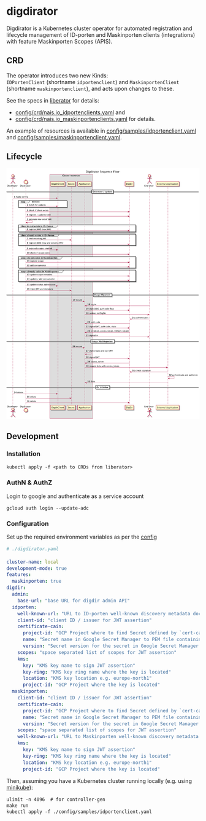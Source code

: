 # digdirator

Digdirator is a Kubernetes cluster operator for automated registration and lifecycle management of ID-porten and
Maskinporten clients (integrations) with feature Maskinporten Scopes (APIS).

## CRD

The operator introduces two new Kinds:  
`IDPortenClient` (shortname `idportenclient`) and `MaskinportenClient` (shortname `maskinportenclient`), and acts upon
changes to these.

See the specs in [liberator](https://github.com/nais/liberator) for details:

- [config/crd/nais.io_idportenclients.yaml](https://github.com/nais/liberator/blob/main/config/crd/bases/nais.io_idportenclients.yaml)
  and
- [config/crd/nais.io_maskinportenclients.yaml](https://github.com/nais/liberator/blob/main/config/crd/bases/nais.io_maskinportenclients.yaml)
  for details.

An example of resources is available in [config/samples/idportenclient.yaml](config/samples/idportenclient.yaml)
and [config/samples/maskinportenclient.yaml](config/samples/maskinportenclient.yaml).

## Lifecycle

![overview][overview]

[overview]: ./docs/sequence.png "Sequence diagram"

## Development

### Installation

```shell script
kubectl apply -f <path to CRDs from liberator>
```

### AuthN & AuthZ

Login to google and authenticate as a service account

```shell script
gcloud auth login --update-adc
```

### Configuration

Set up the required environment variables as per the [config](./pkg/config/config.go)

```yaml
# ./digdirator.yaml

cluster-name: local
development-mode: true
features:
  maskinporten: true
digdir:
  admin:
    base-url: "base URL for digdir admin API"
  idporten:
    well-known-url: "URL to ID-porten well-known discovery metadata document."
    client-id: "client ID / issuer for JWT assertion"
    certificate-cain:
      project-id: "GCP Project where to find Secret defined by `cert-cain-secret-name`"
      name: "Secret name in Google Secret Manager to PEM file containing public certificate chain for authenticating to DigDir."
      version: "Secret version for the secret in Google Secret Manager."
    scopes: "space separated list of scopes for JWT assertion"
    kms:
      key: "KMS key name to sign JWT assertion"
      key-ring: "KMS key ring name where the key is located"
      location: "KMS key location e.g. europe-north1"
      project-id: "GCP Project where the key is located"
  maskinporten:
    client-id: "client ID / issuer for JWT assertion"
    certificate-cain:
      project-id: "GCP Project where to find Secret defined by `cert-cain-secret-name`"
      name: "Secret name in Google Secret Manager to PEM file containing public certificate chain for authenticating to DigDir."
      version: "Secret version for the secret in Google Secret Manager."
    scopes: "space separated list of scopes for JWT assertion"
    well-known-url: "URL to Maskinporten well-known discovery metadata document."
    kms:
      key: "KMS key name to sign JWT assertion"
      key-ring: "KMS key ring name where the key is located"
      location: "KMS key location e.g. europe-north1"
      project-id: "GCP Project where the key is located"
```

Then, assuming you have a Kubernetes cluster running locally (e.g.
using [minikube](https://github.com/kubernetes/minikube)):

```shell script
ulimit -n 4096  # for controller-gen
make run
kubectl apply -f ./config/samples/idportenclient.yaml
```
